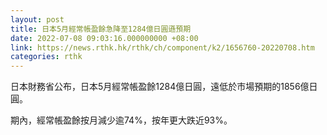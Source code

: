 ```yaml
---
layout: post
title: 日本5月經常帳盈餘急降至1284億日圓遜預期
date: 2022-07-08 09:03:16.000000000 +08:00
link: https://news.rthk.hk/rthk/ch/component/k2/1656760-20220708.htm
categories: rthk
---
```


日本財務省公布，日本5月經常帳盈餘1284億日圓，遠低於市場預期的1856億日圓。

期內，經常帳盈餘按月減少逾74%，按年更大跌近93%。
